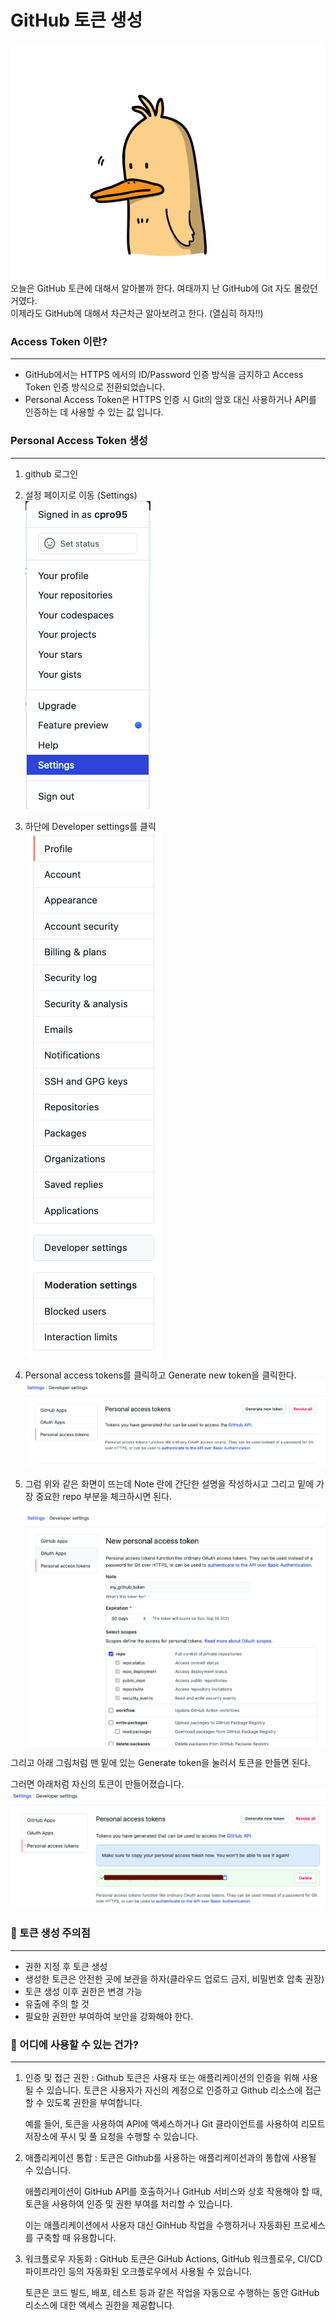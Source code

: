 # GitHub 토큰 생성

![Alt text](img/77cffd6c710c59bbf5d5456f31e1a8df-1.gif)  
오늘은 GitHub 토큰에 대해서 알아볼까 한다. 여태까지 난 GitHub에 Git 자도 몰랐던 거였다.  
이제라도 GitHub에 대해서 차근차근 알아보려고 한다. (열심히 하자!!)

### **Access Token 이란?**

---

- GitHub에서는 HTTPS 에서의 ID/Password 인증 방식을 금지하고 Access Token 인증 방식으로 전환되었습니다.
- Personal Access Token은 HTTPS 인증 시 Git의 암호 대신 사용하거나 API를 인증하는 데 사용할 수 있는 값 입니다.

### **Personal Access Token 생성**

---

1. github 로그인
2. 설정 페이지로 이동 (Settings)  
   ![Alt text](img/image.png)
3. 하단에 Developer settings를 클릭  
   ![Alt text](img/image-1.png)
4. Personal access tokens를 클릭하고 Generate new token을 클릭한다.  
   ![Alt text](img/image-2.png)

5. 그럼 위와 같은 화면이 뜨는데 Note 란에 간단한 설명을 작성하시고 그리고 밑에 가장 중요한 repo 부분을 체크하시면 된다.

   ![Alt text](img/image-3.png)

그리고 아래 그림처럼 맨 밑에 있는 Generate token을 눌러서 토큰을 만들면 된다.

그러면 아래처럼 자신의 토큰이 만들어졌습니다.  
![Alt text](img/image-4.png)

### 🧐 토큰 생성 주의점

---

- 권한 지정 후 토큰 생성
- 생성한 토큰은 안전한 곳에 보관을 하자(클라우드 업로드 금지, 비밀번호 압축 권장)
- 토큰 생성 이후 권한은 변경 가능
- 유출에 주의 할 것
- 필요한 권한만 부여하여 보안을 강화해야 한다.

### 🤔 어디에 사용할 수 있는 건가?

---

1. 인증 및 접근 권한 : Github 토큰은 사용자 또는 애플리케이션의 인증을 위해 사용될 수 있습니다. 토큰은 사용자가 자신의 계정으로 인증하고 Github 리소스에 접근할 수 있도록 권한을 부여합니다.

   예를 들어, 토큰을 사용하여 API에 액세스하거나 Git 클라이언트를 사용하여 리모트 저장소에 푸시 및 풀 요청을 수행할 수 있습니다.

2. 애플리케이션 통합 : 토큰은 Github를 사용하는 애플리케이션과의 통합에 사용될 수 있습니다.

   애플리케이션이 GitHub API를 호출하거나 GitHub 서비스와 상호 작용해야 할 때, 토큰을 사용하여 인증 및 권한 부여를 처리할 수 있습니다.

   이는 애플리케이션에서 사용자 대신 GihHub 작업을 수행하거나 자동화된 프로세스를 구축할 때 유용합니다.

3. 워크플로우 자동화 : GitHub 토큰은 GiHub Actions, GitHub 워크플로우, CI/CD 파이프라인 등의 자동화된 오크플로우에서 사용될 수 있습니다.

   토큰은 코드 빌드, 배포, 테스트 등과 같은 작업을 자동으로 수행하는 동안 GitHub 리소스에 대한 액세스 권한을 제공합니다.
